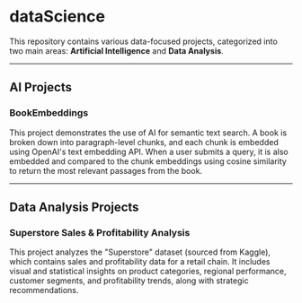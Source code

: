 # dataScience

This repository contains various data-focused projects, categorized into two main areas: **Artificial Intelligence** and **Data Analysis**.

---

## AI Projects

### BookEmbeddings

This project demonstrates the use of AI for semantic text search. A book is broken down into paragraph-level chunks, and each chunk is embedded using OpenAI's text embedding API. When a user submits a query, it is also embedded and compared to the chunk embeddings using cosine similarity to return the most relevant passages from the book.

---

## Data Analysis Projects

### Superstore Sales & Profitability Analysis

This project analyzes the "Superstore" dataset (sourced from Kaggle), which contains sales and profitability data for a retail chain. It includes visual and statistical insights on product categories, regional performance, customer segments, and profitability trends, along with strategic recommendations.
